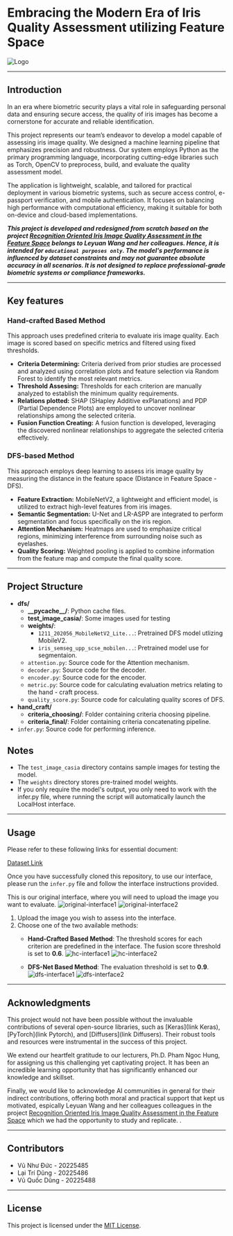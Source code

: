 # Embracing the Modern Era of Iris Quality Assessment utilizing Feature Space

![Logo](https://github.com/user-attachments/assets/1d0477fc-8df2-4790-be86-c284f8b996a4)

***


## Introduction

In an era where biometric security plays a vital role in safeguarding personal data and ensuring secure access, the quality of iris images has become a cornerstone for accurate and reliable identification.

This project represents our team’s endeavor to develop a model capable of assessing iris image quality. We designed a machine learning pipeline that emphasizes precision and robustness. Our system employs Python as the primary programming language, incorporating cutting-edge libraries such as Torch, OpenCV to preprocess, build, and evaluate the quality assessment model.

The application is lightweight, scalable, and tailored for practical deployment in various biometric systems, such as secure access control, e-passport verification, and mobile authentication. It focuses on balancing high performance with computational efficiency, making it suitable for both on-device and cloud-based implementations.

***This project is developed and redesigned from scratch based on the project [Recognition Oriented Iris Image Quality Assessment in the Feature Space](https://arxiv.org/abs/2009.00294) belongs to Leyuan Wang and her colleagues. Hence, it is intended for `educational purposes only`. The model's performance is influenced by dataset constraints and may not guarantee absolute accuracy in all scenarios. It is not designed to replace professional-grade biometric systems or compliance frameworks.***

***


## Key features

### Hand-crafted Based Method  
This approach uses predefined criteria to evaluate iris image quality. Each image is scored based on specific metrics and filtered using fixed thresholds.  

- **Criteria Determining:** Criteria derived from prior studies are processed and analyzed using correlation plots and feature selection via Random Forest to identify the most relevant metrics.  
- **Threshold Assesing:** Thresholds for each criterion are manually analyzed to establish the minimum quality requirements.  
- **Relations plotted:** SHAP (SHapley Additive exPlanations) and PDP (Partial Dependence Plots) are employed to uncover nonlinear relationships among the selected criteria.  
- **Fusion Function Creating:** A fusion function is developed, leveraging the discovered nonlinear relationships to aggregate the selected criteria effectively.  

### DFS-based Method  
This approach employs deep learning to assess iris image quality by measuring the distance in the feature space (Distance in Feature Space - DFS).  

- **Feature Extraction:** MobileNetV2, a lightweight and efficient model, is utilized to extract high-level features from iris images.  
- **Semantic Segmentation:** U-Net and LR-ASPP are integrated to perform segmentation and focus specifically on the iris region.  
- **Attention Mechanism:** Heatmaps are used to emphasize critical regions, minimizing interference from surrounding noise such as eyelashes.  
- **Quality Scoring:** Weighted pooling is applied to combine information from the feature map and compute the final quality score.  

***


## Project Structure

- **dfs/**
  - **\_\_pycache\_\_/**: Python cache files.
  - **test_image_casia/**: Some images used for testing
  - **weights/**:
    - `1211_202056_MobileNetV2_Lite...`: Pretrained DFS model utlizing MobileV2.
    - `iris_semseg_upp_scse_mobilen...`: Pretrained model use for segmentaion.
  - `attention.py`: Source code for the Attention mechanism.
  - `decoder.py`: Source code for the decoder.
  - `encoder.py`: Source code for the encoder.
  - `metric.py`: Source code for calculating evaluation metrics relating to the hand - craft process.
  - `quality_score.py`: Source code for calculating quality scores of DFS.
- **hand_craft/**
  - **criteria_choosing/**: Folder containing criteria choosing pipeline.
  - **criteria_final/**: Folder containing criteria concatenating pipeline.
- `infer.py`: Source code for performing inference.

## Notes
- The `test_image_casia` directory contains sample images for testing the model.
- The `weights` directory stores pre-trained model weights.
- If you only require the model's output, you only need to work with the infer.py file, where running the script will automatically launch the LocalHost interface.
  
***


## Usage

Please refer to these following links for essential document:

[Dataset Link](https://drive.google.com/file/d/1KCMY3_eloUE7_BKlmzA2bfq5aryXoIbv/view?usp=sharing)

Once you have successfully cloned this repository, to use our interface, please run the `infer.py` file and follow the interface instructions provided.

This is our original interface, where you will need to upload the image you want to evaluate.
![original-interface1](https://github.com/user-attachments/assets/db5473f7-5916-42da-a57c-af1cc48327e9)
![original-interface2](https://github.com/user-attachments/assets/a836b0d2-7e26-45bc-aedb-58f320a47bf8)

1. Upload the image you wish to assess into the interface.
2. Choose one of the two available methods:
   - **Hand-Crafted Based Method**: The threshold scores for each criterion are predefined in the interface. The fusion score threshold is set to **0.6**.
![hc-interface1](https://github.com/user-attachments/assets/afdc0b59-08bd-4c9b-be9c-3cde9c636163)
![hc-interface2](https://github.com/user-attachments/assets/7c40dab3-31ac-4812-9e3e-35d5b7e05d07)

   - **DFS-Net Based Method**: The evaluation threshold is set to **0.9**.
![dfs-interface1](https://github.com/user-attachments/assets/5a8a7351-9ed7-4760-bf07-e1171a0883e4)
![dfs-interface2](https://github.com/user-attachments/assets/99cc0655-a0da-4756-9394-f45972be35fd)

***


## Acknowledgments
This project would not have been possible without the invaluable contributions of several open-source libraries, such as [Keras](link Keras), [PyTorch](link Pytorch), and [Diffusers](link Diffusers). Their robust tools and resources were instrumental in the success of this project.

We extend our heartfelt gratitude to our lecturers, Ph.D. Pham Ngoc Hung, for assigning us this challenging yet captivating project. It has been an incredible learning opportunity that has significantly enhanced our knowledge and skillset.

Finally, we would like to acknowledge AI communities in general for their indirect contributions, offering both moral and practical support that kept us motivated, espically Leyuan Wang and her colleagues colleagues in the project [Recognition Oriented Iris Image Quality Assessment in the Feature Space](https://arxiv.org/abs/2009.00294) which we had the opportunity to study and replicate.
.

***


## Contributors
- Vũ Như Đức - 20225485
- Lại Trí Dũng - 20225486
- Vũ Quốc Dũng - 20225488

***


## License
This project is licensed under the [MIT License](LICENSE).
